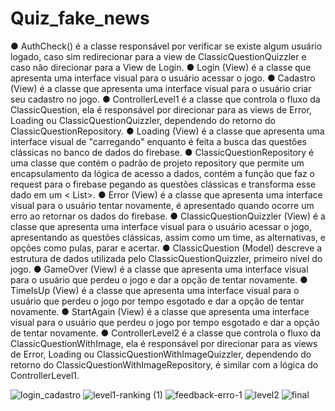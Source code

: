 # Quiz_fake_news

● AuthCheck() é a classe responsável por verificar se existe algum usuário logado, caso sim redirecionar para a view de ClassicQuestionQuizzler e caso não direcionar para a View de Login.
● Login (View) é a classe que apresenta uma interface visual para o usuário acessar o jogo.
● Cadastro (View) é a classe que apresenta uma interface visual para o usuário criar seu
cadastro no jogo.
● ControllerLevel1 é a classe que controla o fluxo da
ClassicQuestion, ela é responsável por direcionar para as views de Error, Loading ou
ClassicQuestionQuizzler, dependendo do retorno do ClassicQuestionRepository.
● Loading (View) é a classe que apresenta uma interface visual de "carregando" enquanto é feita a busca das questões clássicas no banco de dados do firebase.
 ● ClassicQuestionRepository é uma classe que contém o padrão de projeto repository que permite um encapsulamento da lógica de acesso a dados, contém a função que faz o request para o firebase pegando as questões clássicas e transforma esse dado em um < List<ClassicQuestion >>.
● Error (View) é a classe que apresenta uma interface visual para o usuário tentar novamente, é apresentado quando ocorre um erro ao retornar os dados do firebase.
● ClassicQuestionQuizzler (View) é a classe que apresenta uma interface visual para o usuário acessar o jogo, apresentando as questões clássicas, assim como um time, as alternativas, e opções como pulas, parar e acertar.
● ClassicQuestion (Model) descreve a estrutura de dados utilizada pelo ClassicQuestionQuizzler, primeiro nível do jogo.
● GameOver (View) é a classe que apresenta uma interface visual para o usuário que perdeu o jogo e dar a opção de tentar novamente.
● TimeIsUp (View) é a classe que apresenta uma interface visual para o usuário que perdeu o jogo por tempo esgotado e dar a opção de tentar novamente.
● StartAgain (View) é a classe que apresenta uma interface visual para o usuário que perdeu o jogo por tempo esgotado e dar a opção de tentar novamente.
● ControllerLevel2 é a classe que controla o fluxo da
ClassicQuestionWithImage, ela é responsável por direcionar para as views de Error, Loading ou ClassicQuestionWithImageQuizzler, dependendo do retorno do ClassicQuestionWithImageRepository, é similar com a lógica do ControllerLevel1.
  
![login_cadastro](https://user-images.githubusercontent.com/33502583/144151769-de082f9a-4924-469f-b5a7-add5289a8002.gif)
![level1-ranking (1)](https://user-images.githubusercontent.com/33502583/144151775-29ef9f77-e5ed-4750-8646-955d25a3a84d.gif)
![feedback-erro-1](https://user-images.githubusercontent.com/33502583/144151791-4af98db4-e8a8-4398-9667-ff121aea0341.gif)
![level2](https://user-images.githubusercontent.com/33502583/144151793-cd529d82-9e5f-4de7-840f-2c3018d59e2c.gif)
![final](https://user-images.githubusercontent.com/33502583/144151801-45a3b48d-eccb-4e13-96aa-be9701776563.gif)
